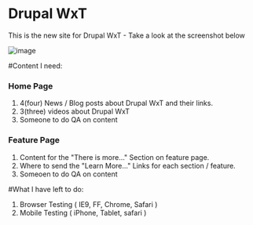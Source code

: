 Drupal WxT
===

This is the new site for Drupal WxT - Take a look at the screenshot below

![image](https://github.com/openplus/WxT/blob/master/screenshot.png)

#Content I need:
### Home Page
1. 4(four) News / Blog posts about Drupal WxT and their links.
2. 3(three) videos about Drupal WxT
3. Someone to do QA on content 

### Feature Page
1. Content for the "There is more..." Section on feature page. 
2. Where to send the "Learn More..." Links for each section / feature. 
3. Someoen to do QA on content

#What I have left to do:
1. Browser Testing ( IE9, FF, Chrome, Safari )
2. Mobile Testing ( iPhone, Tablet, safari )